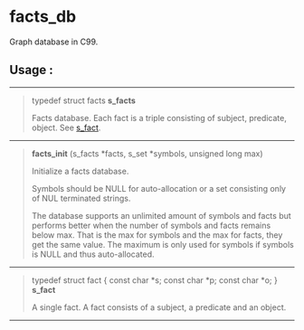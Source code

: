 # facts_db

Graph database in C99.

## Usage :

---

<a id="s_facts"></a>
> typedef struct facts **s_facts**
>
> Facts database. Each fact is a triple consisting of
> subject, predicate, object. See [s_fact](#s_fact).

---

<a id="facts_init"></a>
> **facts_init** (s_facts *facts, s_set *symbols, unsigned long max)
>
> Initialize a facts database.
>
> Symbols should be NULL for auto-allocation or a set consisting only
> of NUL terminated strings.
>
> The database supports an unlimited amount of symbols and facts
> but performs better when the number of symbols and facts remains
> below max. That is the max for symbols and the max for facts,
> they get the same value. The maximum is only used for symbols if
> symbols is NULL and thus auto-allocated.

---

<a id="s_fact"></a>
> typedef struct fact {
>     const char *s;
>     const char *p;
>     const char *o;
> } **s_fact**
>
> A single fact. A fact consists of a subject, a predicate and an
> object.

---
